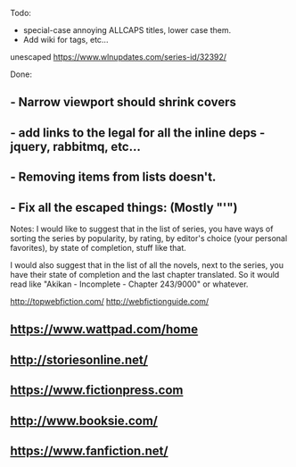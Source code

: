 Todo:
 - special-case annoying ALLCAPS titles, lower case them.
 - Add wiki for tags, etc...
 
 unescaped https://www.wlnupdates.com/series-id/32392/

Done:
## - Narrow viewport should shrink covers
## - add links to the legal for all the inline deps - jquery, rabbitmq, etc...
## - Removing items from lists doesn't.
## - Fix all the escaped things: (Mostly "\'")

Notes:
I would like to suggest that in the list of series, you have ways of sorting the series by popularity, by rating, by editor's choice (your personal favorites), by state of completion, stuff like that.

I would also suggest that in the list of all the novels, next to the series, you have their state of completion and the last chapter translated. So it would read like "Akikan - Incomplete - Chapter 243/9000" or whatever.


http://topwebfiction.com/
http://webfictionguide.com/

## https://www.wattpad.com/home
## http://storiesonline.net/
## https://www.fictionpress.com
## http://www.booksie.com/
## https://www.fanfiction.net/

